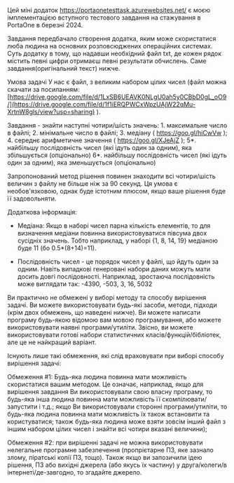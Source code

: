 Цей міні додаток https://portaonetesttask.azurewebsites.net/
є моєю імплементацією вступного тестового завдання на стажування в PortaOne в березні 2024.

Завдання передбачало створення додатка, яким може скористатися люба людина на основних розповсюджених операційних системах.
Суть додатку в тому, що надавши необхідний файл txt, де кожен рядок містить певні цифри отримаєш певні результати обчислень.
Саме завдання(оригінальний текст) нижче.

Умова задачі
У нас є файл, з  великим набором цілих чисел (файл можна скачати за посиланням: [https://drive.google.com/file/d/1LxSB6UEAVK0NLgU0ah5y0CBbD0gL_oO9/](https://drive.google.com/file/d/1f1iERQPWCxWpzUAjW22qMu-XrtnW8gls/view?usp=sharing) ).

Завдання - знайти наступні чотири/шість значень:
    1. максимальне число в файлі;
    2. мінімальне число в файлі;
    3. медіану ( https://goo.gl/hiCwVw );
    4. середнє арифметичне значення ( https://goo.gl/XJeAjZ );
    5*. найбільшу послідовність чисел (які ідуть один за одним), яка збільшується (опціонально)
    6*. найбільшу послідовність чисел (які ідуть один за одним), яка зменьшується (опціонально)

Запропонований метод рішення повинен знаходити всі чотири/шість величин з файлу не більше ніж за 90 секунд. Ця умова є необов'язковою, однак буде істотним плюсом, якщо ваше рішення буде її задовольняти.

Додаткова інформація:
- Медіана: Якщо в наборі чисел парна кількість елементів, то для визначення медіани повинна використовуватися півсума двох сусідніх значень. Тобто наприклад, у наборі {1, 8, 14, 19} медіаною буде 11 (бо 0.5*(8+14)=11).

- Послідовність чисел - це порядок чисел у файлі, що йдуть один за одним. Навіть випадкові генеровані набори даних можуть мати досить довгі послідовності. Наприклад, зростаюча послідовність може виглядати так: -4390, -503, 3, 16, 5032

Ви практично не обмежені у виборі методу та способу вирішення задачі. Ви можете використовувати будь-які засоби, методи, підходи (крім двох обмежень, що наведені нижче). Ви можете написати програму будь-якою відомою вам мовою програмування, або можете використовувати наявні програми/утиліти. Звісно, ви можете використовувати готові набори статистичних класів/функцій/бібліотек, але це не найкращий варіант.

Існують лише такі обмеження, які слід враховувати при виборі способу вирішення задачі:

Обмеження #1:
Будь-яка людина повинна мати можливість скористатися вашим методом. Це означає, наприклад, якщо для вирішення завдання Ви використовували свою власну програму, то будь-яка інша людина повинна мати можливість її скомпілювати/запустити і т.д.; якщо Ви використовували сторонні програми/утиліти, то будь-яка людина повинна мати можливість їх також встановити та користуватися; також будь-яка людина може взяти зовсім інший файл з іншим набором цілих чисел і знайти всі чотири вказані величини);
    
Обмеження #2:
при вирішенні задачі не можна використовувати нелегальне програмне забезпечення (пропрієтарне ПЗ, яке зазнало злому, піратські копії ПЗ, тощо). Також якщо ви запозичили ідею рішення, ПЗ або вихідні джерела (або якусь їх частину) у друга/колеги/в інтернеті/де-завгодно, то згадайте джерело.
